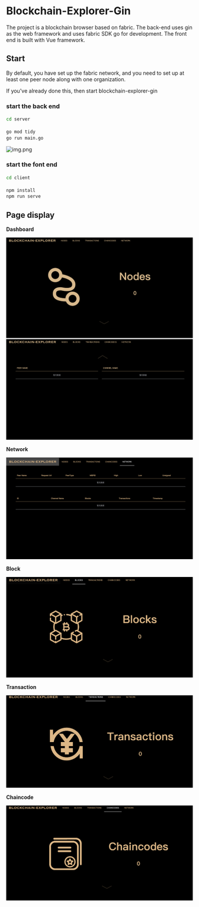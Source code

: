 # Blockchain-Explorer-Gin

The project is a blockchain browser based on fabric. The back-end uses gin as the web framework and uses fabric SDK go for development. The front end is built with Vue framework.

## Start
By default, you have set up the fabric network, and you need to set up at least one peer node along with one organization.

If you've already done this, then start blockchain-explorer-gin

### start the back end
```bash
cd server

go mod tidy
go run main.go
```
![img.png](http://pixel-revolve.test.upcdn.net/images/blockchain-explorer-gin/log.png)

### start the font end
```bash
cd client

npm install
npm run serve
```

## Page display
**Dashboard**

![img.png](MarkdownImage/dash.png)
![img.png](MarkdownImage/dash2.png)

**Network**

![img.png](MarkdownImage/network.png)

**Block**

![img.png](MarkdownImage/block.png)

**Transaction**

![img.png](MarkdownImage/tx.png)

**Chaincode**

![img.png](MarkdownImage/cc.png)

